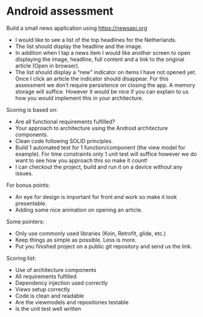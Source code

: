 # Android assessment

Build a small news application using https://newsapi.org
- I would like to see a list of the top headlines for the Netherlands.
- The list should display the headline and the image.
- In addition when I tap a news item I would like another screen to open displaying the image, headline, full content and a link to the original article (Open in browser).
- The list should display a “new" indicator on items I have not opened yet. Once I click an article the indicator should disappear. For this assessment we don’t require persistence on closing the app. A memory storage will suffice. However it would be nice if you can explain to us how you would implement this in your architecture.

Scoring is based on:
- Are all functional requirements fulfilled?
- Your approach to architecture using the Android architecture components.
- Clean code following SOLID principles.
- Build 1 automated test for 1 function/component (the view model for example). For time constraints only 1 unit test will suffice however we do want to see how you approach this so make it count!
- I can checkout the project, build and run it on a device without any issues.

For bonus points:
- An eye for design is important for front end work so make it look presentable.
- Adding some nice animation on opening an article.

Some pointers:
- Only use commonly used libraries (Koin, Retrofit, glide, etc.)
- Keep things as simple as possible. Less is more.
- Put you finished project on a public git repository and send us the link.


Scoring list:
- Use of architecture components
- All requirements fulfilled
- Dependency injection used correctly
- Views setup correctly
- Code is clean and readable
- Are the viewmodels and repositories testable
- Is the unit test well written
